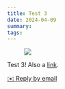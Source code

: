 ```yaml
---
title: Test 3
date: 2024-04-09
summary: 
tags: 
---
```

 <figure class="attachment attachment--preview flex-col justify-center attachment--jpg">
      <img srcset="https://cdn.scribbles.page/rails/active_storage/representations/proxy/eyJfcmFpbHMiOnsibWVzc2FnZSI6IkJBaHBBdDh5IiwiZXhwIjpudWxsLCJwdXIiOiJibG9iX2lkIn19--6c7aa7c8633705487829ba1eec7b5b58772f0c19/eyJfcmFpbHMiOnsibWVzc2FnZSI6IkJBaDdDRG9MWm05eWJXRjBTU0lJYW5CbkJqb0dSVlE2RkhKbGMybDZaVjkwYjE5c2FXMXBkRnNIYVFJQUVHa0NBQXc2Q25OaGRtVnlld1k2REhGMVlXeHBkSGxwWkE9PSIsImV4cCI6bnVsbCwicHVyIjoidmFyaWF0aW9uIn19--556deb252b4ed95e4b10b8bc1ed8e2d68a7b2d43/pablo-gentile-3MYvgsH1uK0-unsplash.jpg 2x" src="https://cdn.scribbles.page/rails/active_storage/representations/proxy/eyJfcmFpbHMiOnsibWVzc2FnZSI6IkJBaHBBdDh5IiwiZXhwIjpudWxsLCJwdXIiOiJibG9iX2lkIn19--6c7aa7c8633705487829ba1eec7b5b58772f0c19/eyJfcmFpbHMiOnsibWVzc2FnZSI6IkJBaDdDRG9MWm05eWJXRjBTU0lJYW5CbkJqb0dSVlE2RkhKbGMybDZaVjkwYjE5c2FXMXBkRnNIYVFJQUNHa0NBQVk2Q25OaGRtVnlld1k2REhGMVlXeHBkSGxwWkE9PSIsImV4cCI6bnVsbCwicHVyIjoidmFyaWF0aW9uIn19--77b85d2deaa725665407f11c49ec672491c1f59c/pablo-gentile-3MYvgsH1uK0-unsplash.jpg" />
</figure>

<p>Test 3! Also a <a href="https://example.com">link</a>.</p>
<p>
        <a href='mailto:binarydigit@omg.lol?subject=Test 3' style='text-decoration: underline'>✉️ Reply by email</a>
      </p>